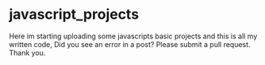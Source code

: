 # javascript_projects
Here im starting uploading some javascripts basic projects and this is all my written code, Did you see an error in a post? Please submit a pull request. Thank you.
